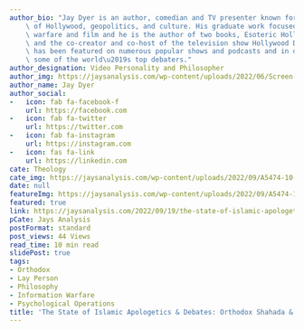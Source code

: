```yaml
---
author_bio: "Jay Dyer is an author, comedian and TV presenter known for his deep analysis\
    \ of Hollywood, geopolitics, and culture. His graduate work focused on psychological\
    \ warfare and film and he is the author of two books, Esoteric Hollywood 1 & 2\
    \ and the co-creator and co-host of the television show Hollywood Decoded. He\
    \ has been featured on numerous popular shows and podcasts and in debates with\
    \ some of the world\u2019s top debaters."
author_designation: Video Personality and Philosopher
author_img: https://jaysanalysis.com/wp-content/uploads/2022/06/Screen-Shot-2022-05-27-at-12.29.11-PM-600x562.png
author_name: Jay Dyer
author_social:
-   icon: fab fa-facebook-f
    url: https://facebook.com
-   icon: fab fa-twitter
    url: https://twitter.com
-   icon: fab fa-instagram
    url: https://instagram.com
-   icon: fas fa-link
    url: https://linkedin.com
cate: Theology
cate_img: https://jaysanalysis.com/wp-content/uploads/2022/09/A5474-10-Things-to-remember-when-designing-Mosques-1-300x136.jpg
date: null
featureImg: https://jaysanalysis.com/wp-content/uploads/2022/09/A5474-10-Things-to-remember-when-designing-Mosques-1-300x136.jpg
featured: true
link: https://jaysanalysis.com/2022/09/19/the-state-of-islamic-apologetics-debates-orthodox-shahada-jay-dyer-analyze/
pCate: Jays Analysis
postFormat: standard
post_views: 44 Views
read_time: 10 min read
slidePost: true
tags:
- Orthodox
- Lay Person
- Philosophy
- Information Warfare
- Psychological Operations
title: 'The State of Islamic Apologetics & Debates: Orthodox Shahada & Jay Dyer Analyze'
---
```


